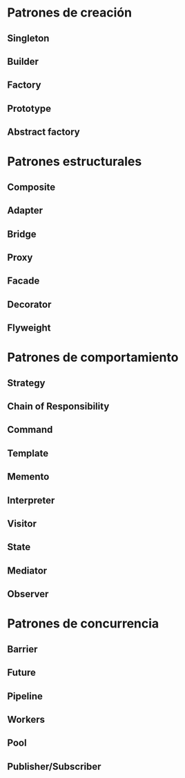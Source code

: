 # Patrones de creación

## Singleton

## Builder

## Factory

## Prototype

## Abstract factory

# Patrones estructurales

## Composite

## Adapter

## Bridge

## Proxy

## Facade

## Decorator

## Flyweight

# Patrones de comportamiento

## Strategy

## Chain of Responsibility

## Command

## Template

## Memento

## Interpreter

## Visitor

## State

## Mediator

## Observer

# Patrones de concurrencia

## Barrier

## Future

## Pipeline

## Workers

## Pool

## Publisher/Subscriber
